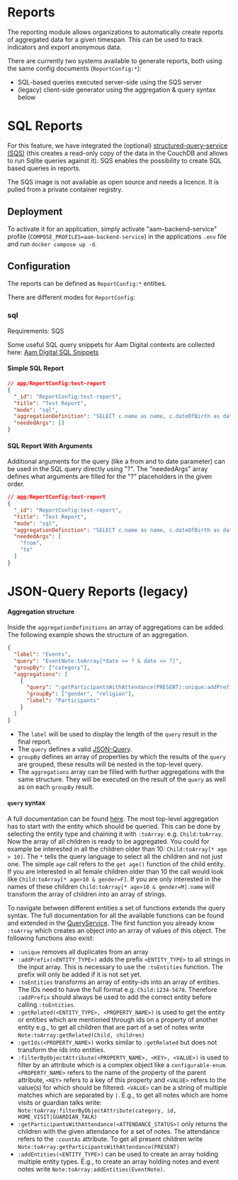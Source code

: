 # Reports

The reporting module allows organizations to automatically create reports of aggregated data for a given timespan.
This can be used to track indicators and export anonymous data.

There are currently two systems available to generate reports, both using the same config documents (`ReportConfig:*`): 
- SQL-based queries executed server-side using the SQS server
- (legacy) client-side generator using the aggregation & query syntax below

# SQL Reports

For this feature, we have integrated the (optional) [structured-query-service (SQS)](https://neighbourhood.ie/products-and-services/structured-query-server)
(this creates a read-only copy of the data in the CouchDB and allows to run Sqlite queries against it).
SQS enables the possibility to create SQL based queries in reports.

The SQS image is not available as open source and needs a licence. It is pulled from a private container registry.

## Deployment

To activate it for an application, simply activate "aam-backend-service" profile (`COMPOSE_PROFILES=aam-backend-service`) in the applications `.env` file and run `docker compose up -d`.

## Configuration

The reports can be defined as `ReportConfig:*` entities.

There are different modes for `ReportConfig`:

### sql
Requirements: SQS

Some useful SQL query snippets for Aam Digital contexts are collected here: [Aam Digital SQL Snippets](https://docs.google.com/document/d/14JqS6xgZzC1xHUogDho5n1kyNLzX1Eoyv6MeZtRejuM/edit?usp=sharing)

#### Simple SQL Report

```json
// app/ReportConfig:test-report
{
  "_id": "ReportConfig:test-report",
  "title": "Test Report",
  "mode": "sql",
  "aggregationDefinition": "SELECT c.name as name, c.dateOfBirth as dateOfBirth FROM Child c",
  "neededArgs": []
}
```


#### SQL Report With Arguments
Additional arguments for the query (like a from and to date parameter) can be used in the SQL query directly using "?". The "neededArgs" array defines what arguments are filled for the "?" placeholders in the given order.

```json
// app/ReportConfig:test-report
{
  "_id": "ReportConfig:test-report",
  "title": "Test Report",
  "mode": "sql",
  "aggregationDefinition": "SELECT c.name as name, c.dateOfBirth as dateOfBirth FROM Child c WHERE created_at BETWEEN ? AND ?",
  "neededArgs": [
    "from",
    "to"
  ]
}
```

# JSON-Query Reports (legacy)

#### Aggregation structure

Inside the `aggregationDefinitions` an array of aggregations can be added.
The following example shows the structure of an aggregation.

```json
{
  "label": "Events",
  "query": "EventNote:toArray[*date >= ? & date <= ?]",
  "groupBy": ["category"],
  "aggregations": [
    {
      "query": ":getParticipantsWithAttendance(PRESENT):unique:addPrefix(Child):toEntities",
      "groupBy": ["gender", "religion"],
      "label": "Participants"
    }
  ]
}
```

- The `label` will be used to display the length of the `query` result in the final report.
- The `query` defines a valid [JSON-Query](https://github.com/auditassistant/json-query#queries).
- `groupBy` defines an array of properties by which the results of the `query` are grouped,
  these results will be nested in the top-level query.
- The `aggregations` array can be filled with further aggregations with the same structure.
  They will be executed on the result of the `query` as well as on each `groupBy` result.

#### `query` syntax

A full documentation can be found [here](https://github.com/auditassistant/json-query#queries).
The most top-level aggregation has to start with the entity which should be queried.
This can be done by selecting the entity type and chaining it with `:toArray`: e.g. `Child:toArray`.
Now the array of all children is ready to be aggregated.
You could for example be interested in all the children older than 10: `Child:toArray[* age > 10]`.
The `*` tells the query language to select all the children and not just one.
The simple `age` call refers to the `get age()` function of the child entity.
If you are interested in all female children older than 10 the call would look like `Child:toArray[* age>10 & gender=F]`.
If you are only interested in the names of these children `Child:toArray[* age>10 & gender=M].name` will transform the
array of children into an array of strings.

To navigate between different entities a set of functions extends the query syntax.
The full documentation for all the available functions can be found and extended in the
[QueryService](../../injectables/QueryService.html).
The first function you already know `:toArray` which creates an object into an array of values of this object.
The following functions also exist:

- `:unique` removes all duplicates from an array
- `:addPrefix(<ENTITY_TYPE>)` adds the prefix `<ENTITY_TYPE>` to all strings in the input array.
  This is necessary to use the `:toEntities` function.
  The prefix will only be added if it is not set yet.
- `:toEntities` transforms an array of entity-ids into an array of entities.
  The IDs need to have the full format e.g. `Child:1234-5678`.
  Therefore `:addPrefix` should always be used to add the correct entity before calling `:toEntities`.
- `:getRelated(<ENTITY_TYPE>, <PROPERTY_NAME>)` is used to get the entity or entities which are mentioned through ids
  on a property of another entity e.g., to get all children that are part of a set of notes write `Note:toArray:getRelated(Child, children)`
- `:getIds(<PROPERTY_NAME>)` works similar to `:getRelated` but does not transform the ids into entities.
- `:filterByObjectAttribute(<PROPERTY_NAME>, <KEY>, <VALUE>)` is used to filter by an attribute which is a complex
  object like a `configurable-enum`. `<PROPERTY_NAME>` refers to the name of the property of the parent attribute,
  `<KEY>` refers to a key of this property and `<VALUE>` refers to the value(s) for which should be filtered.
  `<VALUE>` can be a string of multiple matches which are separated by `|`.
  E.g., to get all notes which are home visits or guardian talks write:
  `Note:toArray:filterByObjectAttribute(category, id, HOME_VISIT|GUARDIAN_TALK)`
- `:getParticipantsWithAttendance(<ATTENDANCE_STATUS>)` only returns the children with the given attendance for a set
  of notes. The attendance refers to the `:countAs` attribute. To get all present children write
  `Note:toArray:getParticipantsWithAttendance(PRESENT)`
- `:addEntities(<ENTITY_TYPE>)` can be used to create an array holding multiple entity types.
  E.g., to create an array holding notes and event notes write `Note:toArray:addEntities(EventNote)`.
